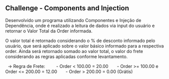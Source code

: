 ## Challenge - Components and Injection

Desenvolvido um programa utilizando Componentes e Injeção de Dependência, onde é realizado a leitura de dados via input do usuário e retornar o Valor Total da Order informada.

O valor total é retornado considerando o % de desconto informado pelo usuário, que será aplicado sobre o valor básico informado para a respectiva order. Ainda será retornado somado ao valor total, o valor do frete considerando as regras aplicadas conforme levantamento.

  -> Regra de Frete:   
      - Order < 100.00 = 20.00
      - Order >= 100.00 e Order <= 200.00 = 12.00
      - Order > 200.00 = 0.00 (Grátis)
